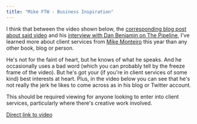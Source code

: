 ```yaml
---
title: "Mike FTW - Business Inspiration"
---
```

<p>I think that between the video shown below, the <a href="https://weblog.muledesign.com/2011/04/getting_comfortable_with_contr.php">corresponding blog post about said video</a> and his <a href="https://5by5.tv/pipeline/43">interview with Dan Benjamin on The Pipeline</a>, I've learned more about client services from <a href="https://muledesign.com/">Mike Monteiro</a> this year than any other book, blog or person.</p>
<p>He's not for the faint of heart, but he knows of what he speaks. And he occasionally uses a bad word (which you can probably tell by the freeze frame of the video). But he's got your (if you're in client services of some kind) best interests at heart. Plus, in the video below you can see that he's not really the jerk he likes to come across as in his blog or Twitter account.</p>
<p>This should be required viewing for anyone looking to enter into client services, particularly where there's creative work involved.</p>

<p><a href="https://vimeo.com/22053820">Direct link to video</a></p>
